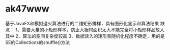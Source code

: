 # ak47www
基于JavaFX和模拟退火算法进行的二维矩形排样，具有图形化显示和算法结果
缺点：
    1、需要大量的小矩形样本，防止大板材面积太大不能完全将小矩形样品放入其中
    2、算法的空间复杂度较高
    3、数据读入的矩形表随机化程度不确定，用的是SE的Collections的shuffle()方法
